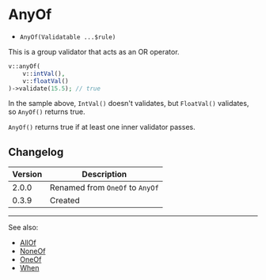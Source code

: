 # AnyOf

- `AnyOf(Validatable ...$rule)`

This is a group validator that acts as an OR operator.

```php
v::anyOf(
    v::intVal(),
    v::floatVal()
)->validate(15.5); // true
```

In the sample above, `IntVal()` doesn't validates, but `FloatVal()` validates,
so `AnyOf()` returns true.

`AnyOf()` returns true if at least one inner validator passes.

## Changelog

Version | Description
--------|-------------
  2.0.0 | Renamed from `OneOf` to `AnyOf`
  0.3.9 | Created

***
See also:

- [AllOf](AllOf.md)
- [NoneOf](NoneOf.md)
- [OneOf](OneOf.md)
- [When](When.md)
